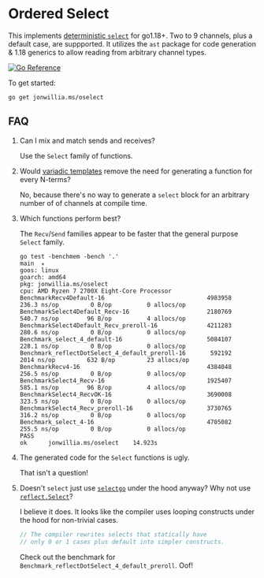 # Ordered Select

This implements [deterministic `select`](https://www.sethvargo.com/what-id-like-to-see-in-go-2/#deterministic-select) for go1.18+.
Two to 9 channels, plus a default case, are suppported. It utilizes the `ast` package for code generation & 1.18 generics to allow reading from
arbitrary channel types.

[![Go Reference](https://pkg.go.dev/badge/jonwillia.ms/oselect.svg)](https://pkg.go.dev/jonwillia.ms/oselect)

To get started:

`go get jonwillia.ms/oselect`


## FAQ

1. Can I mix and match sends and receives?

    Use the `Select` family of functions.

2. Would [variadic templates](https://www.ibm.com/docs/en/zos/2.1.0?topic=only-variadic-templates-c11)
remove the need for generating a function for every N-terms?

    No, because there's no way to generate a `select` block for an arbitrary number of of channels at compile time.

3. Which functions perform best?

    The `Recv`/`Send` families appear to be faster that the general purpose `Select` family.

    ```
    go test -benchmem -bench '.'                                                                 main  ✭
    goos: linux
    goarch: amd64
    pkg: jonwillia.ms/oselect
    cpu: AMD Ryzen 7 2700X Eight-Core Processor         
    BenchmarkRecv4Default-16                           	 4983958	       236.3 ns/op	       0 B/op	       0 allocs/op
    BenchmarkSelect4Default_Recv-16                    	 2180769	       540.7 ns/op	      96 B/op	       4 allocs/op
    BenchmarkSelect4Default_Recv_preroll-16            	 4211283	       280.6 ns/op	       0 B/op	       0 allocs/op
    Benchmark_select_4_default-16                      	 5084107	       228.1 ns/op	       0 B/op	       0 allocs/op
    Benchmark_reflectDotSelect_4_default_preroll-16    	  592192	      2014 ns/op	     632 B/op	      23 allocs/op
    BenchmarkRecv4-16                                  	 4384048	       256.5 ns/op	       0 B/op	       0 allocs/op
    BenchmarkSelect4_Recv-16                           	 1925407	       585.1 ns/op	      96 B/op	       4 allocs/op
    BenchmarkSelect4_RecvOK-16                         	 3690008	       323.5 ns/op	       0 B/op	       0 allocs/op
    BenchmarkSelect4_Recv_preroll-16                   	 3730765	       316.2 ns/op	       0 B/op	       0 allocs/op
    Benchmark_select_4-16                              	 4705082	       255.5 ns/op	       0 B/op	       0 allocs/op
    PASS
    ok  	jonwillia.ms/oselect	14.923s
    ```

4. The generated code for the `Select` functions is ugly.

    That isn't a question!

5. Doesn't `select` just use [`selectgo`](https://go.dev/src/runtime/select.go#L121) under the hood anyway?
Why not use [`reflect.Select`](https://pkg.go.dev/reflect#Select)?

    I believe it does. It looks like the compiler uses looping constructs under the hood for non-trivial cases.

    ```go
	// The compiler rewrites selects that statically have
	// only 0 or 1 cases plus default into simpler constructs.
    ```

    Check out the benchmark for `Benchmark_reflectDotSelect_4_default_preroll`. Oof!